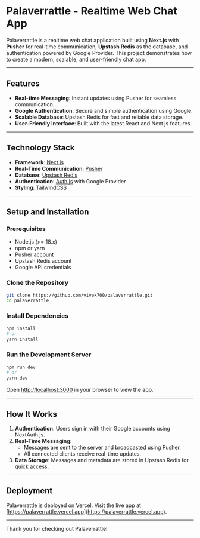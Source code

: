 # Palaverrattle - Realtime Web Chat App

Palaverrattle is a realtime web chat application built using **Next.js** with **Pusher** for real-time communication, **Upstash Redis** as the database, and authentication powered by Google Provider. This project demonstrates how to create a modern, scalable, and user-friendly chat app.

---

## Features

- **Real-time Messaging**: Instant updates using Pusher for seamless communication.
- **Google Authentication**: Secure and simple authentication using Google.
- **Scalable Database**: Upstash Redis for fast and reliable data storage.
- **User-Friendly Interface**: Built with the latest React and Next.js features.

---

## Technology Stack

- **Framework**: [Next.js](https://nextjs.org/)
- **Real-Time Communication**: [Pusher](https://pusher.com/)
- **Database**: [Upstash Redis](https://upstash.com/)
- **Authentication**: [Auth.js](https://authjs.dev/) with Google Provider
- **Styling**: TailwindCSS 

---

## Setup and Installation

### Prerequisites

- Node.js (>= 18.x)
- npm or yarn
- Pusher account
- Upstash Redis account
- Google API credentials

### Clone the Repository
```bash
git clone https://github.com/vivek700/palaverrattle.git
cd palaverrattle
```

### Install Dependencies
```bash
npm install
# or
yarn install
```

### Run the Development Server
```bash
npm run dev
# or
yarn dev
```

Open [http://localhost:3000](http://localhost:3000) in your browser to view the app.

---

## How It Works

1. **Authentication**: Users sign in with their Google accounts using NextAuth.js.
2. **Real-Time Messaging**:
   - Messages are sent to the server and broadcasted using Pusher.
   - All connected clients receive real-time updates.
3. **Data Storage**: Messages and metadata are stored in Upstash Redis for quick access.

---

## Deployment

Palaverrattle is deployed on Vercel. Visit the live app at [https://palaverrattle.vercel.app](https://palaverrattle.vercel.app).

---


Thank you for checking out Palaverrattle!

